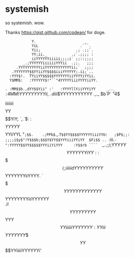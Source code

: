 systemish
=========

so systemish. wow.

Thanks https://gist.github.com/cpdean/ for doge.

                Y.                      _   
                YiL                   .```.  
                Yii;                .; .;;`.    
                YY;ii._           .;`.;;;; :    
                iiYYYYYYiiiii;;;;i` ;;::;;;;    
            _.;YYYYYYiiiiiiYYYii  .;;.   ;;; 
         .YYYYYYYYYYiiYYYYYYYYYYYYii;`  ;;;;    
       .YYYYYYY$$YYiiYY$$$$iiiYYYYYY;.ii;`..   
      :YYY$!.  TYiiYY$$$$$YYYYYYYiiYYYYiYYii.    
      Y$MM$:   :YYYYYY$!"``"4YYYYYiiiYYYYiiYY.    
   `. :MM$$b.,dYY$$Yii" :'   :YYYYllYiiYYYiYY    
_.._ :`4MM$!YYYYYYYYYii,.__.diii$$YYYYYYYYYYY
.,._ $b`P`     "4$$$$$iiiiiiii$$$$YY$$$$$$YiY;
   `,.`$:       :$$$$$$$$$YYYYY$$$$$$$$$YYiiYYL
    "`;$$.    .;PPb$`.,.``T$$YY$$$$YYYYYYiiiYYU:  
    ;$P$;;: ;;;;i$y$"!Y$$$b;$$$Y$YY$$YYYiiiYYiYY 
    $Fi$$ .. ``:iii.`-":YYYYY$$YY$$$$$YYYiiYiYYY    
    :Y$$rb ````  `_..;;i;YYY$YY$$$$$$$YYYYYYYiYY:    
     :$$$$$i;;iiiiidYYYYYYYYYY$$$$$$YYYYYYYiiYYYY. 
      `$$$$$$$YYYYYYYYYYYYY$$$$$$YYYYYYYYiiiYYYYYY    
      .i!$$$$$$YYYYYYYYY$$$$$$YYY$$YYiiiiiiYYYYYYY    
     :YYiii$$$$$$$YYYYYYY$$$$YY$$$$YYiiiiiYYYYYYi'    

